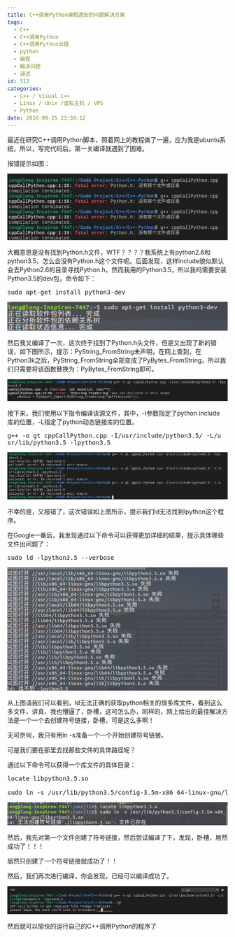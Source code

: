 ```yaml
---
title: C++调用Python编程遇到的问题解决方案
tags:
  - C++
  - C++调用Python
  - C++调用Python出错
  - python
  - 编程
  - 解决问题
  - 调试
id: 512
categories:
  - C++ / Visual C++
  - Linux / Unix /虚拟主机 / VPS
  - Python
date: 2016-09-25 23:59:12
---
```


最近在研究C++调用Python脚本，照着网上的教程做了一遍，应为我是ubuntu系统，所以，写完代码后，第一关编译就遇到了困难。

报错提示如图：

![2016-09-25-14-32-55](https://raw.githubusercontent.com/ankanch/blog/master/images/wp-content/uploads/2016/09/2016-09-25-14-32-55.png)

大概意思是没有找到Python.h文件，WTF？？？？我系统上有python2.6和python3.5，怎么会没有Python.h这个文件呢。后面发现，这样include貌似默认会去Python2.6的目录寻找Python.h，然而我用的Python3.5，所以我吗需要安装Python3.5的dev包，命令如下：
<pre class="lang:c++ decode:true">sudo apt-get install python3-dev</pre>
[![2016-09-25-14-35-05](https://raw.githubusercontent.com/ankanch/blog/master/images/wp-content/uploads/2016/09/2016-09-25-14-35-05.png)](https://raw.githubusercontent.com/ankanch/blog/master/images/wp-content/uploads/2016/09/2016-09-25-14-35-05.png)

然后我又编译了一次，这次终于找到了Python.h头文件，但是又出现了新的错误，如下图所示，提示：PyString_FromString未声明，在网上查到，在Python3k之后，PyString_FromString全部变成了PyBytes_FromString，所以我们只需要将该函数替换为：PyBytes_FromString即可。

[![2016-09-25-14-34-21](https://raw.githubusercontent.com/ankanch/blog/master/images/wp-content/uploads/2016/09/2016-09-25-14-34-21.png)](https://raw.githubusercontent.com/ankanch/blog/master/images/wp-content/uploads/2016/09/2016-09-25-14-34-21.png)

接下来，我们使用以下指令编译该源文件，其中，-I参数指定了python include 库的位置，-L指定了python动态链接库的位置。
<pre class="lang:sh decode:true">g++ -o gt cppCallPython.cpp -I/usr/include/python3.5/ -L/u
sr/lib/python3.5 -lpython3.5</pre>
[![2016-09-25-14-50-37](https://raw.githubusercontent.com/ankanch/blog/master/images/wp-content/uploads/2016/09/2016-09-25-14-50-37.png)](https://raw.githubusercontent.com/ankanch/blog/master/images/wp-content/uploads/2016/09/2016-09-25-14-50-37.png)

不幸的是，又报错了，这次错误如上图所示，提示我们ld无法找到lpython这个程序。

在Google一番后，我发现通过以下命令可以获得更加详细的结果，提示具体哪些文件出问题了：
<pre class="lang:sh decode:true">sudo ld -lpython3.5 --verbose</pre>
[![2016-09-25-15-47-48](https://raw.githubusercontent.com/ankanch/blog/master/images/wp-content/uploads/2016/09/2016-09-25-15-47-48.png)](https://raw.githubusercontent.com/ankanch/blog/master/images/wp-content/uploads/2016/09/2016-09-25-15-47-48.png)

从上图请我们可以看到，ld无法正确的获取python相关的很多库文件，看到这么多文件，讲真，我也懵逼了，卧槽，这可怎么办，同样的，网上给出的最佳解决方法是一个一个去创建符号链接，卧槽，可是这么多啊！

无可奈何，我只有用ln -s准备一个一个开始创建符号链接。

可是我们要在那里去找那些文件的具体路径呢？

通过以下命令可以获得一个库文件的具体目录：
<pre class="lang:sh decode:true ">locate libpython3.5.so

sudo ln -s /usr/lib/python3.5/config-3.5m-x86_64-linux-gnu/libpython3.5.so</pre>
![2016-09-25-15-48-27](https://raw.githubusercontent.com/ankanch/blog/master/images/wp-content/uploads/2016/09/2016-09-25-15-48-27.png)

然后，我先对第一个文件创建了符号链接，然后尝试编译了下，发现，卧槽，居然成功了！！！

居然只创建了一个符号链接就成功了！！

然后，我们再次进行编译，你会发现，已经可以编译成功了。

[![2016-09-25-15-52-50](https://raw.githubusercontent.com/ankanch/blog/master/images/wp-content/uploads/2016/09/2016-09-25-15-52-50.png)](https://raw.githubusercontent.com/ankanch/blog/master/images/wp-content/uploads/2016/09/2016-09-25-15-52-50.png)

然后就可以愉快的运行自己的C++调用Python的程序了

&nbsp;